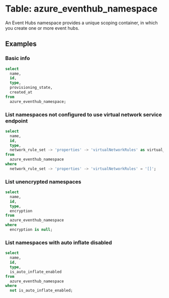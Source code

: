# Table: azure_eventhub_namespace

An Event Hubs namespace provides a unique scoping container, in which you create one or more event hubs.

## Examples

### Basic info

```sql
select
  name,
  id,
  type,
  provisioning_state,
  created_at
from
  azure_eventhub_namespace;
```


### List namespaces not configured to use virtual network service endpoint

```sql
select
  name,
  id,
  type,
  network_rule_set -> 'properties' -> 'virtualNetworkRules' as virtual_network_rules
from
  azure_eventhub_namespace
where
  network_rule_set -> 'properties' -> 'virtualNetworkRules' = '[]';
```


### List unencrypted namespaces

```sql
select
  name,
  id,
  type,
  encryption
from
  azure_eventhub_namespace
where
  encryption is null;
```


### List namespaces with auto inflate disabled

```sql
select
  name,
  id,
  type,
  is_auto_inflate_enabled
from
  azure_eventhub_namespace
where
  not is_auto_inflate_enabled;
```
